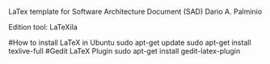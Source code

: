 LaTex template for Software Architecture Document (SAD)
Dario A. Palminio

Edition tool: LaTeXila

#How to install LaTeX in Ubuntu
sudo apt-get update
sudo apt-get install texlive-full
#Gedit LaTeX Plugin
sudo apt-get install gedit-latex-plugin


